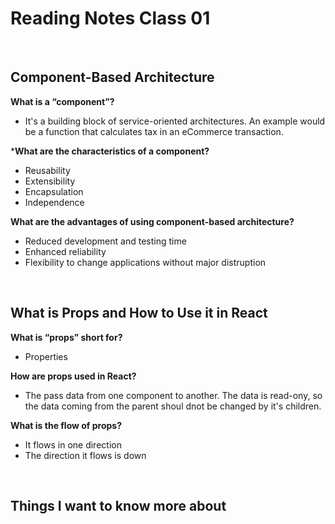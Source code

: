# Reading Notes Class 01

<br>

## Component-Based Architecture

**What is a “component”?**

- It's a building block of service-oriented architectures. An example would be a function that calculates tax in an eCommerce transaction.

***What are the characteristics of a component?**

- Reusability
- Extensibility
- Encapsulation
- Independence

**What are the advantages of using component-based architecture?**

- Reduced development and testing time
- Enhanced reliability
- Flexibility to change applications without major distruption

<br>

## What is Props and How to Use it in React

**What is “props” short for?**

- Properties

**How are props used in React?**

- The pass data from one component to another. The data is read-ony, so the data coming from the parent shoul dnot be changed by it's children.

**What is the flow of props?**

- It flows in one direction
- The direction it flows is down

<br>

## Things I want to know more about
